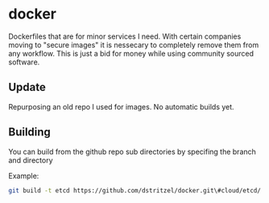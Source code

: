 # docker

Dockerfiles that are for minor services I need. With certain companies moving to "secure images"
it is nessecary to completely remove them from any workflow. This is just a bid for money while
using community sourced software.

## Update

Repurposing an old repo I used for images. No automatic builds yet.

## Building

You can build from the github repo sub directories by specifing the branch and directory

Example:

```bash
git build -t etcd https://github.com/dstritzel/docker.git\#cloud/etcd/
```
